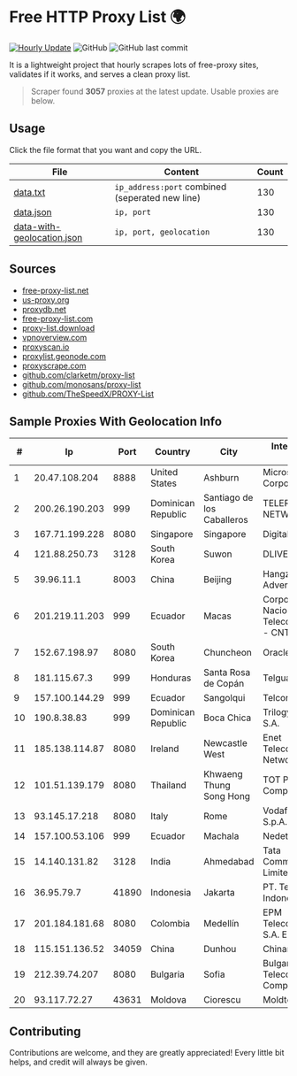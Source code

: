 
# Free HTTP Proxy List 🌍

[![Hourly Update](https://github.com/mertguvencli/http-proxy-list/actions/workflows/main.yml/badge.svg?branch=main)](https://github.com/mertguvencli/http-proxy-list/actions/workflows/main.yml)
![GitHub](https://img.shields.io/github/license/mertguvencli/http-proxy-list)
![GitHub last commit](https://img.shields.io/github/last-commit/mertguvencli/http-proxy-list)

It is a lightweight project that hourly scrapes lots of free-proxy sites, validates if it works, and serves a clean proxy list.


> Scraper found **3057** proxies at the latest update. Usable proxies are below.

## Usage

Click the file format that you want and copy the URL.


|File|Content|Count|
|----|-------|-----|
|[data.txt](https://raw.githubusercontent.com/mertguvencli/http-proxy-list/main/proxy-list/data.txt)|`ip_address:port` combined (seperated new line)|130|
|[data.json](https://raw.githubusercontent.com/mertguvencli/http-proxy-list/main/proxy-list/data.json)|`ip, port`|130|
|[data-with-geolocation.json](https://raw.githubusercontent.com/mertguvencli/http-proxy-list/main/proxy-list/data-with-geolocation.json)|`ip, port, geolocation`|130|

## Sources

* [free-proxy-list.net](https://free-proxy-list.net)
* [us-proxy.org](https://www.us-proxy.org)
* [proxydb.net](http://proxydb.net)
* [free-proxy-list.com](https://free-proxy-list.com/?page=&port=&type%5B%5D=http&type%5B%5D=https&up_time=0&search=Search)
* [proxy-list.download](https://www.proxy-list.download/HTTP)
* [vpnoverview.com](https://vpnoverview.com/privacy/anonymous-browsing/free-proxy-servers)
* [proxyscan.io](https://www.proxyscan.io)
* [proxylist.geonode.com](https://proxylist.geonode.com/api/proxy-list?limit=300&page=1&sort_by=lastChecked&sort_type=desc&protocols=http,https)
* [proxyscrape.com](https://api.proxyscrape.com/v2/?request=displayproxies&protocol=http&timeout=10000&country=all&ssl=all&anonymity=all)
* [github.com/clarketm/proxy-list](https://raw.githubusercontent.com/clarketm/proxy-list/master/proxy-list-raw.txt)
* [github.com/monosans/proxy-list](https://raw.githubusercontent.com/monosans/proxy-list/main/proxies/http.txt)
* [github.com/TheSpeedX/PROXY-List](https://raw.githubusercontent.com/TheSpeedX/PROXY-List/master/http.txt)


## Sample Proxies With Geolocation Info

|#|Ip|Port|Country|City|Internet Service Provider|
|-|--|----|-------|----|-------------------------|
|1|20.47.108.204|8888|United States|Ashburn|Microsoft Corporation|
|2|200.26.190.203|999|Dominican Republic|Santiago de los Caballeros|TELERY NETWORKS, S.R.L|
|3|167.71.199.228|8080|Singapore|Singapore|DigitalOcean, LLC|
|4|121.88.250.73|3128|South Korea|Suwon|DLIVE|
|5|39.96.11.1|8003|China|Beijing|Hangzhou Alibaba Advertising Co|
|6|201.219.11.203|999|Ecuador|Macas|Corporacion Nacional De Telecomunicaciones - CNT EP|
|7|152.67.198.97|8080|South Korea|Chuncheon|Oracle Corporation|
|8|181.115.67.3|999|Honduras|Santa Rosa de Copán|Telgua|
|9|157.100.144.29|999|Ecuador|Sangolqui|Telconet S.A|
|10|190.8.38.83|999|Dominican Republic|Boca Chica|Trilogy Dominicana, S.A.|
|11|185.138.114.87|8080|Ireland|Newcastle West|Enet Telecommunications Networks Limited|
|12|101.51.139.179|8080|Thailand|Khwaeng Thung Song Hong|TOT Public Company Limited|
|13|93.145.17.218|8080|Italy|Rome|Vodafone Italia S.p.A.|
|14|157.100.53.106|999|Ecuador|Machala|Nedetel S.A.|
|15|14.140.131.82|3128|India|Ahmedabad|Tata Communications Limited|
|16|36.95.79.7|41890|Indonesia|Jakarta|PT. Telekomunikasi Indonesia|
|17|201.184.181.68|8080|Colombia|Medellín|EPM Telecomunicaciones S.A. E.S.P.|
|18|115.151.136.52|34059|China|Dunhou|Chinanet|
|19|212.39.74.207|8080|Bulgaria|Sofia|Bulgarian Telecommunications Company Plc.|
|20|93.117.72.27|43631|Moldova|Ciorescu|Moldtelecom SA|



## Contributing

Contributions are welcome, and they are greatly appreciated! Every
little bit helps, and credit will always be given.

